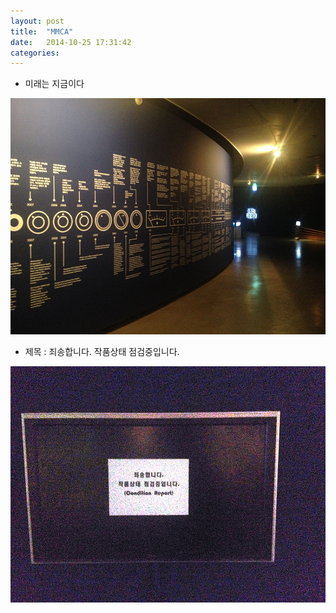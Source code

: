 ```yaml
---
layout: post
title:  "MMCA"
date:   2014-10-25 17:31:42
categories: 
---
```


- 미래는 지금이다

![미래는 지금이다](/images/2014/10/IMG_8708.JPG)

- 제목 : 죄송합니다. 작품상태 점검중입니다.

![제목 : 죄송합니다. 작품상태 점검중입니다.](/images/2014/10/IMG_8709.JPG)
